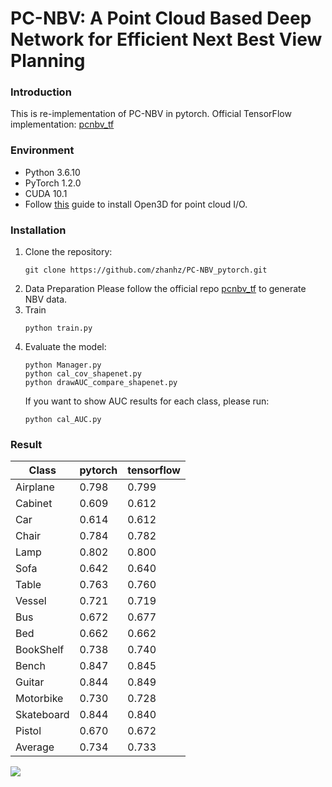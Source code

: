 # PC-NBV: A Point Cloud Based Deep Network for Efficient Next Best View Planning

### Introduction 
This is re-implementation of PC-NBV in pytorch. Official TensorFlow implementation: [pcnbv_tf](https://github.com/Smile2020/PC-NBV)

### Environment
* Python 3.6.10
* PyTorch 1.2.0
* CUDA 10.1
* Follow [this](http://www.open3d.org/docs/release/getting_started.html) guide to install Open3D for point cloud I/O.

### Installation
1. Clone the repository:
   ```shell
   git clone https://github.com/zhanhz/PC-NBV_pytorch.git
   ```
2. Data Preparation
   Please follow the official repo [pcnbv_tf](https://github.com/Smile2020/PC-NBV) to generate NBV data.
3. Train
   ```shell
   python train.py
   ```
4. Evaluate the model:
   ```shell
   python Manager.py
   python cal_cov_shapenet.py
   python drawAUC_compare_shapenet.py
   ```
   If you want to show AUC results for each class, please run:
   ```shell
   python cal_AUC.py
   ```

### Result
Class | pytorch | tensorflow
------|------------|-----
Airplane | 0.798 | 0.799
Cabinet | 0.609 | 0.612
Car | 0.614 | 0.612
Chair | 0.784 | 0.782
Lamp | 0.802 | 0.800
Sofa | 0.642 | 0.640
Table | 0.763 | 0.760
Vessel | 0.721 | 0.719
Bus | 0.672 | 0.677
Bed | 0.662 | 0.662
BookShelf | 0.738 | 0.740
Bench | 0.847 | 0.845
Guitar | 0.844 | 0.849
Motorbike | 0.730 | 0.728
Skateboard | 0.844 | 0.840
Pistol | 0.670 | 0.672
Average | 0.734 | 0.733



<img src="pic/shapenet_compare_test.png">
